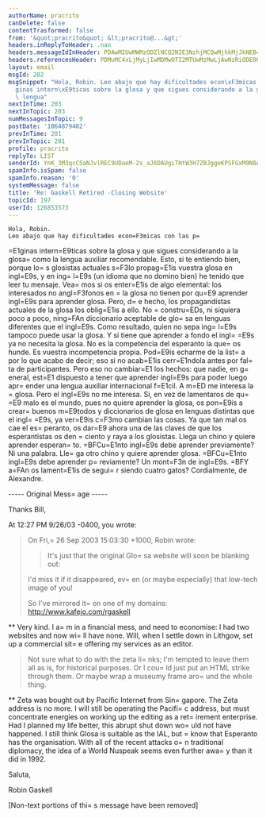```yaml
---
authorName: pracrito
canDelete: false
contentTrasformed: false
from: '&quot;pracrito&quot; &lt;pracrito@...&gt;'
headers.inReplyToHeader: .nan
headers.messageIdInHeader: PDAwM2UwMWMzODZlNCQ2N2E3NzhjMCQwMjhkMjJkNEB4Pg==
headers.referencesHeader: PDMuMC4xLjMyLjIwMDMwOTI2MTUwMzMwLjAwNzRiODE0QHBhY2lmaWMubmV0LmF1PiA8My4wLjEuMzIuMjAwMzA5MjYxNTAzMzAuMDA3NGI4MTRAcGFjaWZpYy5uZXQuYXU+IDwzLjAuMS4zMi4yMDAzMDkzMDA5MTA0My4wMDc1YmEwY0BwYWNpZmljLm5ldC5hdT4=
layout: email
msgId: 202
msgSnippet: "Hola, Robin. Leo abajo que hay dificultades econ\xF3micas con las p\xE1\
  ginas intern\xE9ticas sobre la glosa y que sigues considerando a la glosa como la\
  \ lengua"
nextInTime: 203
nextInTopic: 203
numMessagesInTopic: 9
postDate: '1064879402'
prevInTime: 201
prevInTopic: 201
profile: pracrito
replyTo: LIST
senderId: YnK_3M3qcC5aNJvlREC9UDaeM-2s_aJ6DAUgiTHtW3H7ZBJggeKPSFGxM9N8Au79uuRPVu0RI3y-qPqALxTIpyFaH_da
spamInfo.isSpam: false
spamInfo.reason: '0'
systemMessage: false
title: 'Re: Gaskell Retired -Closing Website'
topicId: 197
userId: 126853573
---
```


    Hola, Robin.
    Leo abajo que hay dificultades econ=F3micas con las p=
=E1ginas intern=E9ticas sobre la glosa y que sigues considerando a la glosa=
 como la lengua auxiliar recomendable. Esto, si te entiendo bien, porque lo=
s glosistas actuales s=F3lo propag=E1is vuestra glosa en ingl=E9s, y en ing=
l=E9s (un idioma que no domino bien) he tenido que leer tu mensaje.
    Vea=
mos si os enter=E1is de algo elemental: los interesados no angl=F3fonos en =
la glosa no tienen por qu=E9 aprender ingl=E9s para aprender glosa. Pero, d=
e hecho, los propagandistas actuales de la glosa los oblig=E1is a ello. No =
constru=EDs, ni siquiera poco a poco, ning=FAn diccionario aceptable de glo=
sa en lenguas diferentes que el ingl=E9s. Como resultado, quien no sepa ing=
l=E9s tampoco puede usar la glosa. Y si tiene que aprender a fondo el ingl=
=E9s ya no necesita la glosa.
    No es la competencia del esperanto la que=
 os hunde. Es vuestra incompetencia propia.
    Pod=E9is echarme de la list=
a por lo que acabo de decir; eso si no acab=E1is cerr=E1ndola antes por fal=
ta de participantes.
    Pero eso no cambiar=E1 los hechos: que nadie, en g=
eneral, est=E1 dispuesto a tener que aprender ingl=E9s para poder luego apr=
ender una lengua auxiliar internacional f=E1cil.
    A m=ED me interesa la =
glosa. Pero el ingl=E9s no me interesa.
    Si, en vez de lamentaros de qu=
=E9 malo es el mundo, pues no quiere aprender la glosa, os pon=E9is a crear=
 buenos m=E9todos y diccionarios de glosa en lenguas distintas que el ingl=
=E9s, ya ver=E9is c=F3mo cambian las cosas.
    Ya que tan mal os cae el es=
peranto, os dar=E9 ahora una de las claves de que los esperantistas os den =
ciento y raya a los glosistas.
    Llega un chino y quiere aprender esperan=
to. =BFCu=E1nto ingl=E9s debe aprender previamente? Ni una palabra.
    Lle=
ga otro chino y quiere aprender glosa. =BFCu=E1nto ingl=E9s debe aprender p=
reviamente? Un mont=F3n de ingl=E9s.
    =BFY a=FAn os lament=E1is de segui=
r siendo cuatro gatos?
    Cordialmente, de Alexandre.

----- Original Mess=
age ----- 


Thanks Bill,

At 12:27 PM 9/26/03 -0400, you wrote:
>
>On Fri,=
 26 Sep 2003 15:03:30 +1000, Robin wrote:
>>It's just that the original Glo=
sa website will soon be blanking out:
>
>I'd miss it if it disappeared,
>ev=
en (or maybe especially) that low-tech image of you!
>
>So I've mirrored it=
 on one of my domains: http://www.kafejo.com/rgaskell
>
**  Very kind.  I a=
m in a financial mess, and need to economise: I had two
websites and now wi=
ll have none.  Will, when I settle down in Lithgow, set
up a commercial sit=
e offering my services as an editor.

>Not sure what to do with the zeta li=
nks; I'm tempted to leave them all as
is, for historical purposes. Or I cou=
ld just put an HTML strike through
them.  Or maybe wrap a museumy frame aro=
und the whole thing.
>
**  Zeta was bought out by Pacific Internet from Sin=
gapore.  The Zeta
address is no more.  I will still be operating the Pacifi=
c address, but
must concentrate energies on working up the editing as a ret=
irement
enterprise.  Had I planned my life better, this abrupt shut down wo=
uld not
have happened.
    I still think Glosa is suitable as the IAL, but =
know that Esperanto has
the organisation.  With all of the recent attacks o=
n traditional diplomacy,
the idea of a World Nuspeak seems even further awa=
y than it did in 1992.

Saluta,

Robin Gaskell



[Non-text portions of thi=
s message have been removed]


